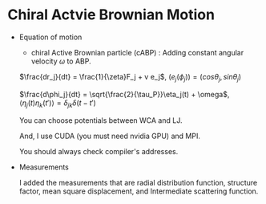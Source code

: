 # Chiral Actvie Brownian Motion

- Equation of motion
  - chiral Active Brownian particle (cABP) : Adding constant angular velocity $\omega$ to ABP.
  
  $\frac{dr_j}{dt} = \frac{1}{\zeta}F_j + v e_j$, $(e_j(\phi_j)) = (cos\theta_j, sin\theta_j)$
  
  
  $\frac{d\phi_j}{dt} = \sqrt{\frac{2}{\tau_P}}\eta_j(t) + \omega$, $\left< \eta_j(t)\eta_k(t') \right> = \delta_{jk}\delta (t-t')$
  
  You can choose potentials between WCA and LJ.
  
  And, I use CUDA (you must need nvidia GPU) and MPI.
  
  You should always check compiler's addresses. 

- Measurements
  
  I added the measurements that are radial distribution function, structure factor, mean square displacement, and Intermediate scattering function.
  
